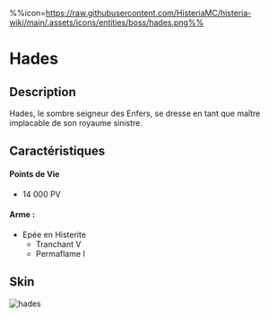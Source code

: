 %%icon=https://raw.githubusercontent.com/HisteriaMC/histeria-wiki/main/.assets/icons/entities/boss/hades.png%%
# Hades

## Description 
Hades, le sombre seigneur des Enfers, se dresse en tant que maître implacable de son royaume sinistre.

## Caractéristiques

#### __Points de Vie__
+ 14 000 PV

#### __Arme :__
+ Epée en Histerite 
  - Tranchant V
  - Permaflame I

## Skin

![hades](https://raw.githubusercontent.com/HisteriaMC/histeria-wiki/main/.assets/entities/boss/hades.png)



